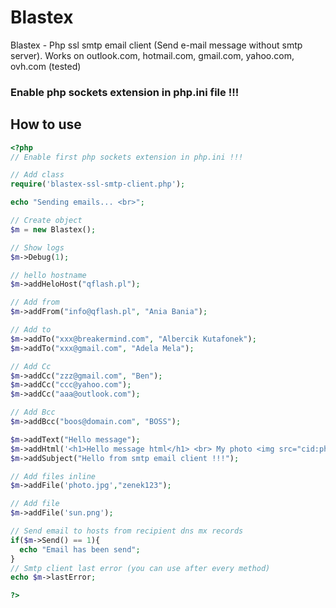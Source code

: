 # Blastex
Blastex - Php ssl smtp email client (Send e-mail message without smtp server). Works on outlook.com, hotmail.com, gmail.com, yahoo.com, ovh.com (tested)

### Enable php sockets extension in php.ini file !!!

## How to use
```php
<?php
// Enable first php sockets extension in php.ini !!!

// Add class
require('blastex-ssl-smtp-client.php');

echo "Sending emails... <br>";

// Create object
$m = new Blastex();

// Show logs
$m->Debug(1);

// hello hostname
$m->addHeloHost("qflash.pl");

// Add from
$m->addFrom("info@qflash.pl", "Ania Bania");

// Add to
$m->addTo("xxx@breakermind.com", "Albercik Kutafonek");
$m->addTo("xxx@gmail.com", "Adela Mela");

// Add Cc
$m->addCc("zzz@gmail.com", "Ben");
$m->addCc("ccc@yahoo.com");
$m->addCc("aaa@outlook.com");

// Add Bcc
$m->addBcc("boos@domain.com", "BOSS");    

$m->addText("Hello message");
$m->addHtml('<h1>Hello message html</h1> <br> My photo <img src="cid:photo.zenek123">');
$m->addSubject("Hello from smtp email client !!!");

// Add files inline
$m->addFile('photo.jpg',"zenek123");

// Add file
$m->addFile('sun.png');

// Send email to hosts from recipient dns mx records
if($m->Send() == 1){
  echo "Email has been send";
}
// Smtp client last error (you can use after every method)
echo $m->lastError;

?>
```

